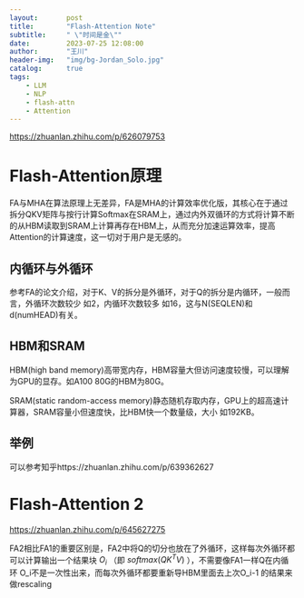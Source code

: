 ```yaml
---
layout:       post
title:        "Flash-Attention Note"
subtitle:     " \"时间是金\""
date:         2023-07-25 12:08:00
author:       "王川"
header-img:   "img/bg-Jordan_Solo.jpg"
catalog:      true
tags:
    - LLM
    - NLP
    - flash-attn
    - Attention
---
```


https://zhuanlan.zhihu.com/p/626079753

# Flash-Attention原理

FA与MHA在算法原理上无差异，FA是MHA的计算效率优化版，其核心在于通过拆分QKV矩阵与按行计算Softmax在SRAM上，通过内外双循环的方式将计算不断的从HBM读取到SRAM上计算再存在HBM上，从而充分加速运算效率，提高Attention的计算速度，这一切对于用户是无感的。

## 内循环与外循环

参考FA的论文介绍，对于K、V的拆分是外循环，对于Q的拆分是内循环，一般而言，外循环次数较少 如2，内循环次数较多 如16，这与N(SEQLEN)和d(numHEAD)有关。

## HBM和SRAM

HBM(high band memory)高带宽内存，HBM容量大但访问速度较慢，可以理解为GPU的显存。如A100 80G的HBM为80G。

SRAM(static random-access memory)静态随机存取内存，GPU上的超高速计算器，SRAM容量小但速度快，比HBM快一个数量级，大小 如192KB。

## 举例

可以参考知乎https://zhuanlan.zhihu.com/p/639362627

# Flash-Attention 2

https://zhuanlan.zhihu.com/p/645627275

FA2相比FA1的重要区别是，FA2中将Q的切分也放在了外循环，这样每次外循环都可以计算输出一个结果块 $O_i$ （即 $softmax(QK^TV)$ ），不需要像FA1一样Q在内循环 O_i不是一次性出来，而每次外循环都要重新导HBM里面去上次O_i-1 的结果来做rescaling
